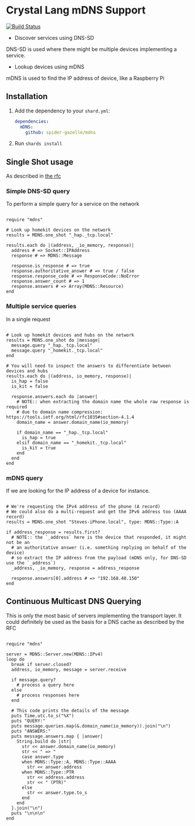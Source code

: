 # Crystal Lang mDNS Support

[![Build Status](https://travis-ci.com/spider-gazelle/mdns.svg?branch=main)](https://travis-ci.com/github/spider-gazelle/mdns)

* Discover services using DNS-SD

DNS-SD is used where there might be multiple devices implementing a service.

* Lookup devices using mDNS

mDNS is used to find the IP address of device, like a Raspberry Pi

## Installation

1. Add the dependency to your `shard.yml`:

   ```yaml
   dependencies:
     mDNS:
       github: spider-gazelle/mdns
   ```

2. Run `shards install`


## Single Shot usage

As described in [the rfc](https://tools.ietf.org/html/rfc6762#section-5.1)


### Simple DNS-SD query

To perform a simple query for a service on the network

```crystal

require "mdns"

# Look up homekit devices on the network
results = MDNS.one_shot "_hap._tcp.local"

results.each do |(address, _io_memory, response)|
  address # => Socket::IPAddress
  response # => MDNS::Message

  response.is_response # => true
  response.authoritative_answer # => true / false
  response.response_code # => ResponseCode::NoError
  response.answer_count # => 1
  response.answers # => Array(MDNS::Resource)
end

```

### Multiple service queries

In a single request

```crystal

# Look up homekit devices and hubs on the network
results = MDNS.one_shot do |message|
  message.query "_hap._tcp.local"
  message.query "_homekit._tcp.local"
end

# You will need to inspect the answers to differentiate between devices and hubs
results.each do |(address, io_memory, response)|
  is_hap = false
  is_kit = false

  response.answers.each do |answer|
    # NOTE:: when extracting the domain name the whole raw response is required
    # due to domain name compression: https://tools.ietf.org/html/rfc1035#section-4.1.4
    domain_name = answer.domain_name(io_memory)

    if domain_name == "_hap._tcp.local"
      is_hap = true
    elsif domain_name == "_homekit._tcp.local"
      is_kit = true
    end
  end
end

```

### mDNS query

If we are looking for the IP address of a device for instance.

```crystal

# We're requesting the IPv4 address of the phone (A record)
# We could also do a multi-request and get the IPv6 address too (AAAA record)
results = MDNS.one_shot "Steves-iPhone.local", type: MDNS::Type::A

if address_response = results.first?
  # NOTE:: the `_address` here is the device that responded, it might not be an
  # an authoritative answer (i.e. something replying on behalf of the device)
  # so extract the IP address from the payload (mDNS only, for DNS-SD use the `_address`)
  _address, _io_memory, response = address_response

  response.answers[0].address # => "192.168.40.150"
end

```


## Continuous Multicast DNS Querying

This is only the most basic of servers implementing the transport layer.
It could definitely be used as the basis for a DNS cache as described by the RFC

```crystal

require "mdns"

server = MDNS::Server.new(MDNS::IPv4)
loop do
  break if server.closed?
  address, io_memory, message = server.receive

  if message.query?
    # process a query here
  else
    # process responses here
  end

  # This code prints the details of the message
  puts Time.utc.to_s("%X")
  puts "QUERY:"
  puts message.queries.map(&.domain_name(io_memory)).join("\n")
  puts "ANSWERS:"
  puts message.answers.map { |answer|
    String.build do |str|
      str << answer.domain_name(io_memory)
      str << " => "
      case answer.type
      when MDNS::Type::A, MDNS::Type::AAAA
        str << answer.address
      when MDNS::Type::PTR
        str << address.address
        str << " (PTR)"
      else
        str << answer.type.to_s
      end
    end
  }.join("\n")
  puts "\n\n\n"
end

```
